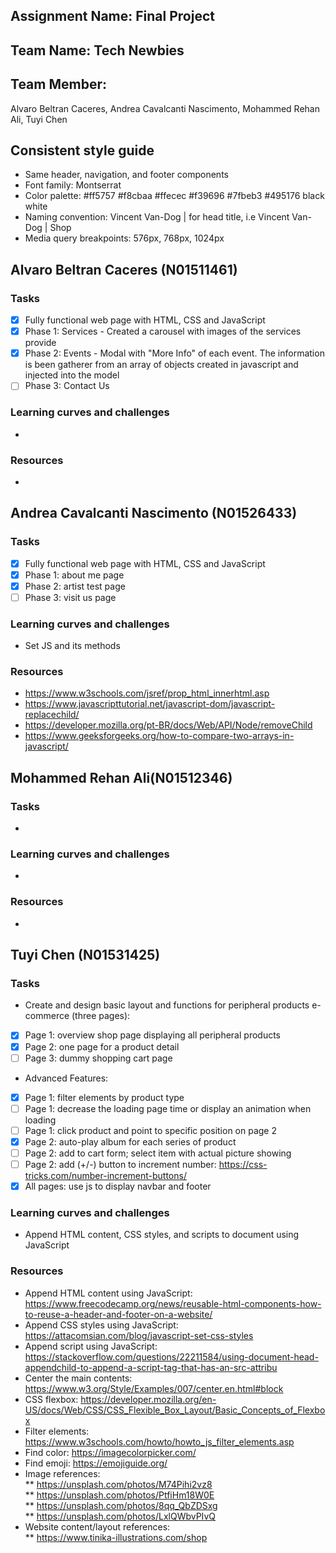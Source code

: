 ﻿## Assignment Name: Final Project

## Team Name: Tech Newbies

## Team Member:

Alvaro Beltran Caceres, Andrea Cavalcanti Nascimento, Mohammed Rehan Ali, Tuyi Chen

## Consistent style guide

- Same header, navigation, and footer components
- Font family: Montserrat
- Color palette: #ff5757 #f8cbaa #ffecec #f39696 #7fbeb3 #495176 black white
- Naming convention: Vincent Van-Dog | <page name> for head title, i.e Vincent Van-Dog | Shop
- Media query breakpoints: 576px, 768px, 1024px

## Alvaro Beltran Caceres (N01511461)

### Tasks

- [x] Fully functional web page with HTML, CSS and JavaScript
- [x] Phase 1: Services - Created a carousel with images of the services provide
- [x] Phase 2: Events - Modal with "More Info" of each event. The information is been gatherer from an array of objects created in javascript and injected into the model
- [ ] Phase 3: Contact Us

### Learning curves and challenges

-

### Resources

-

## Andrea Cavalcanti Nascimento (N01526433)

### Tasks

- [x] Fully functional web page with HTML, CSS and JavaScript
- [x] Phase 1: about me page
- [x] Phase 2: artist test page
- [ ] Phase 3: visit us page

### Learning curves and challenges

- Set JS and its methods

### Resources

- https://www.w3schools.com/jsref/prop_html_innerhtml.asp
- https://www.javascripttutorial.net/javascript-dom/javascript-replacechild/
- https://developer.mozilla.org/pt-BR/docs/Web/API/Node/removeChild
- https://www.geeksforgeeks.org/how-to-compare-two-arrays-in-javascript/

## Mohammed Rehan Ali(N01512346)

### Tasks

-

### Learning curves and challenges

-

### Resources

-

## Tuyi Chen (N01531425)

### Tasks

- Create and design basic layout and functions for peripheral products e-commerce (three pages):
- [x] Page 1: overview shop page displaying all peripheral products
- [x] Page 2: one page for a product detail
- [ ] Page 3: dummy shopping cart page

- Advanced Features:
- [x] Page 1: filter elements by product type
- [ ] Page 1: decrease the loading page time or display an animation when loading
- [ ] Page 1: click product and point to specific position on page 2
- [x] Page 2: auto-play album for each series of product
- [ ] Page 2: add to cart form; select item with actual picture showing
- [ ] Page 2: add (+/-) button to increment number: https://css-tricks.com/number-increment-buttons/
- [x] All pages: use js to display navbar and footer

### Learning curves and challenges

- Append HTML content, CSS styles, and scripts to document using JavaScript

### Resources

- Append HTML content using JavaScript: https://www.freecodecamp.org/news/reusable-html-components-how-to-reuse-a-header-and-footer-on-a-website/
- Append CSS styles using JavaScript: https://attacomsian.com/blog/javascript-set-css-styles
- Append script using JavaScript: https://stackoverflow.com/questions/22211584/using-document-head-appendchild-to-append-a-script-tag-that-has-an-src-attribu
- Center the main contents: https://www.w3.org/Style/Examples/007/center.en.html#block
- CSS flexbox: https://developer.mozilla.org/en-US/docs/Web/CSS/CSS_Flexible_Box_Layout/Basic_Concepts_of_Flexbox
- Filter elements: https://www.w3schools.com/howto/howto_js_filter_elements.asp
- Find color: https://imagecolorpicker.com/
- Find emoji: https://emojiguide.org/
- Image references: \
  ** https://unsplash.com/photos/M74Pihi2vz8 \
  ** https://unsplash.com/photos/PtfiHm18W0E \
  ** https://unsplash.com/photos/8qq_QbZDSxg \
  ** https://unsplash.com/photos/LxlQWbvPIvQ
- Website content/layout references: \
  ** https://www.tinika-illustrations.com/shop
